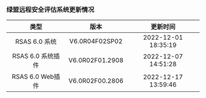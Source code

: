 ### 绿盟远程安全评估系统更新情况

| 类型 | 版本 | 更新时间 |
| :----:| :----: | :----: |
| RSAS 6.0 系统 | V6.0R04F02SP02 | 2022-12-01 18:35:19 |
| RSAS 6.0 系统插件 | V6.0R02F01.2908 | 2022-12-07 14:51:28 |
| RSAS 6.0 Web插件 | V6.0R02F00.2806 | 2022-12-17 13:59:46 |
